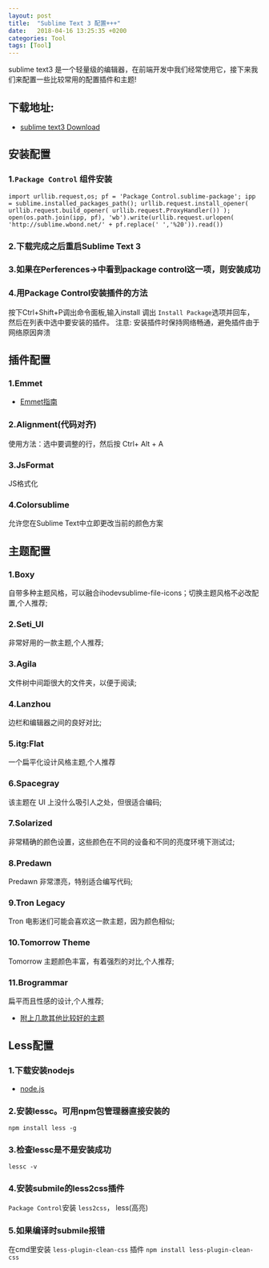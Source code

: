 ```yaml
---
layout: post
title:  "Sublime Text 3 配置+++"
date:   2018-04-16 13:25:35 +0200
categories: Tool
tags: [Tool]
---
```


sublime text3 是一个轻量级的编辑器，在前端开发中我们经常使用它，接下来我们来配置一些比较常用的配置插件和主题!

## 下载地址: 
* [sublime text3 Download](https://www.sublimetext.com/3)

## 安装配置

### 1.`Package Control` 组件安装

```
import urllib.request,os; pf = 'Package Control.sublime-package'; ipp = sublime.installed_packages_path(); urllib.request.install_opener( urllib.request.build_opener( urllib.request.ProxyHandler()) ); open(os.path.join(ipp, pf), 'wb').write(urllib.request.urlopen( 'http://sublime.wbond.net/' + pf.replace(' ','%20')).read())

```

### 2.下载完成之后重启Sublime Text 3

### 3.如果在Perferences->中看到package control这一项，则安装成功

### 4.用Package Control安装插件的方法

按下Ctrl+Shift+P调出命令面板,输入install 调出 `Install Package`选项并回车，然后在列表中选中要安装的插件。
注意: 安装插件时保持网络畅通，避免插件由于网络原因奔溃

## 插件配置

### 1.Emmet

* [Emmet指南](https://scotch.io/tutorials/write-html-crazy-fast-with-emmet-an-interactive-guide)

### 2.Alignment(代码对齐)

使用方法：选中要调整的行，然后按 Ctrl+ Alt + A

### 3.JsFormat

JS格式化

### 4.Colorsublime

允许您在Sublime Text中立即更改当前的颜色方案

## 主题配置

### 1.Boxy

自带多种主题风格，可以融合ihodevsublime-file-icons；切换主题风格不必改配置,个人推荐;

### 2.Seti_UI

非常好用的一款主题,个人推荐;

### 3.Agila

文件树中间距很大的文件夹，以便于阅读;

### 4.Lanzhou

边栏和编辑器之间的良好对比;

### 5.itg:Flat

一个扁平化设计风格主题,个人推荐

### 6.Spacegray

该主题在 UI 上没什么吸引人之处，但很适合编码;

### 7.Solarized

非常精确的颜色设置，这些颜色在不同的设备和不同的亮度环境下测试过;

### 8.Predawn

Predawn 非常漂亮，特别适合编写代码;

### 9.Tron Legacy

Tron 电影迷们可能会喜欢这一款主题，因为颜色相似;

### 10.Tomorrow Theme

Tomorrow 主题颜色丰富，有着强烈的对比,个人推荐;

### 11.Brogrammar

扁平而且性感的设计,个人推荐;

* [附上几款其他比较好的主题](https://scotch.io/bar-talk/best-sublime-text-3-themes-of-2015-and-2016)

## Less配置

### 1.下载安装nodejs

* [node.js](https://nodejs.org/en/)

### 2.安装lessc。可用npm包管理器直接安装的

```npm install less -g```

### 3.检查lessc是不是安装成功

`lessc -v`

### 4.安装submile的less2css插件

`Package Control`安装 `less2css`， less(高亮)

### 5.如果编译时submile报错

在cmd里安装 `less-plugin-clean-css` 插件
```npm install less-plugin-clean-css```

